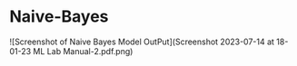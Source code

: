 # Naive-Bayes

![Screenshot of Naive Bayes Model OutPut](Screenshot 2023-07-14 at 18-01-23 ML Lab Manual-2.pdf.png)
